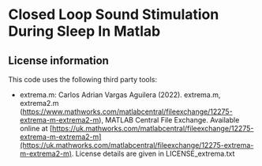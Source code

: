 # Closed Loop Sound Stimulation During Sleep In Matlab


## License information
This code uses the following third party tools:
 - extrema.m: Carlos Adrian Vargas Aguilera (2022). extrema.m, extrema2.m (https://www.mathworks.com/matlabcentral/fileexchange/12275-extrema-m-extrema2-m), MATLAB Central File Exchange. Available online at [https://uk.mathworks.com/matlabcentral/fileexchange/12275-extrema-m-extrema2-m](https://uk.mathworks.com/matlabcentral/fileexchange/12275-extrema-m-extrema2-m). License details are given in LICENSE_extrema.txt

